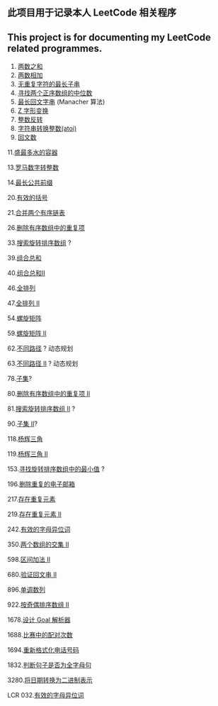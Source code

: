 ## 此项目用于记录本人 LeetCode 相关程序

## This project is for documenting my LeetCode related programmes.

1. [两数之和](Code/0001.ipynb)
2. [两数相加](Code/0002.ipynb)
3. [无重复字符的最长子串](Code/0003.ipynb)
4. [寻找两个正序数组的中位数](Code/0004.ipynb)
5. [最长回文字串](Code/0005.ipynb) (Manacher 算法)
6. [Z 字形变换](Code/0006.ipynb)
7. [整数反转](Code/0007.ipynb)
8. [字符串转换整数(atoi)](Code/0008.ipynb)
9. [回文数](Code/0009.ipynb)

11.[盛最多水的容器](Code/0011.ipynb)

13.[罗马数字转整数](Code/0013.ipynb)

14.[最长公共前缀](Code/0014.ipynb)

20.[有效的括号](Code/0020.ipynb)

21.[合并两个有序链表](Code/0021.ipynb)

26.[删除有序数组中的重复项](Code/0026.ipynb)

33.[搜索旋转排序数组](Code/0033.ipynb) ?

39.[组合总和](Code/0039.ipynb)

40.[组合总和II](Code/0040.ipynb)

46.[全排列](Code/0046.ipynb)

47.[全排列 II](Code/0047.ipynb)

54.[螺旋矩阵](Code/0054.ipynb)

59.[螺旋矩阵 II](Code/0059.ipynb)

62.[不同路径](Code/0062.ipynb) ? 动态规划

63.[不同路径 II](Code/0063.ipynb) ? 动态规划

78.[子集](Code/0078.ipynb)?

80.[删除有序数组中的重复项 II](Code/0080.ipynb)

81.[搜索旋转排序数组 II](Code/0081.ipynb) ?

90.[子集 II](Code/0090.ipynb)?

118.[杨辉三角](Code/0118.ipynb)

119.[杨辉三角 II](Code/0119.ipynb)

153.[寻找旋转排序数组中的最小值](Code/0153.ipynb) ?

196.[删除重复的电子邮箱](Code/0196.ipynb)

217.[存在重复元素](Code/0217.ipynb)

219.[存在重复元素 II](Code/0219.ipynb)

242.[有效的字母异位词](Code/0242.ipynb)

350.[两个数组的交集 II](Code/0350.ipynb)

598.[区间加法 II](Code/0598.ipynb)

680.[验证回文串 II](Code/0680.ipynb)

896.[单调数列](Code/0896.ipynb)

922.[按奇偶排序数组 II](Code/0922.ipynb)

1678.[设计 Goal 解析器](Code/1678.ipynb)

1688.[比赛中的配对次数](Code/1688.ipynb)

1694.[重新格式化电话号码](Code/1694.ipynb)

1832.[判断句子是否为全字母句](Code/1832.ipynb)

3280.[将日期转换为二进制表示](Code/3280.ipynb)

LCR 032.[有效的字母异位词](Code/LCR_032.ipynb)